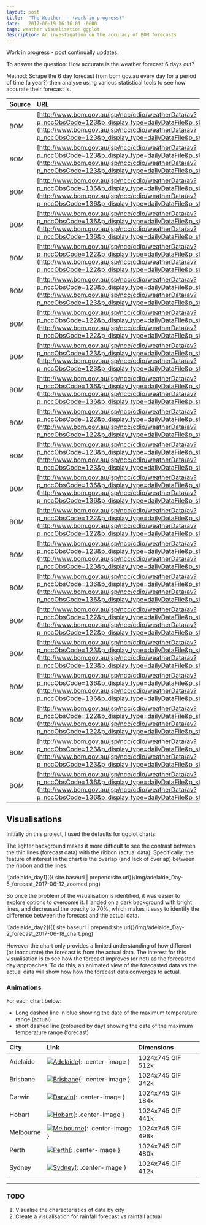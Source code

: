 ```yaml
---
layout: post
title:  "The Weather -- (work in progress)"
date:   2017-06-19 16:16:01 -0600
tags: weather visualisation ggplot
description: An investigation on the accuracy of BOM forecasts
---
```


Work in progress - post continually updates.

To answer the question: How accurate is the weather forecast 6 days out?

Method: Scrape the 6 day forecast from bom.gov.au every day for a period of time (a year?) then analyse using various statistical tools to see how accurate their forecast is.

| Source | URL         | Datetime |
|:-------------|:------------------|:------|
| BOM          | [http://www.bom.gov.au/jsp/ncc/cdio/weatherData/av?p_nccObsCode=123&p_display_type=dailyDataFile&p_startYear=&p_c=&p_stn_num=086338](http://www.bom.gov.au/jsp/ncc/cdio/weatherData/av?p_nccObsCode=123&p_display_type=dailyDataFile&p_startYear=&p_c=&p_stn_num=086338)|  every day  |
| BOM          |	[http://www.bom.gov.au/jsp/ncc/cdio/weatherData/av?p_nccObsCode=123&p_display_type=dailyDataFile&p_startYear=&p_c=&p_stn_num=086338](http://www.bom.gov.au/jsp/ncc/cdio/weatherData/av?p_nccObsCode=123&p_display_type=dailyDataFile&p_startYear=&p_c=&p_stn_num=086338)	|  every day  |
| BOM          |	[http://www.bom.gov.au/jsp/ncc/cdio/weatherData/av?p_nccObsCode=136&p_display_type=dailyDataFile&p_startYear=&p_c=&p_stn_num=086338](http://www.bom.gov.au/jsp/ncc/cdio/weatherData/av?p_nccObsCode=136&p_display_type=dailyDataFile&p_startYear=&p_c=&p_stn_num=086338)	|  every day  |
| BOM          |	[http://www.bom.gov.au/jsp/ncc/cdio/weatherData/av?p_nccObsCode=136&p_display_type=dailyDataFile&p_startYear=&p_c=&p_stn_num=023090](http://www.bom.gov.au/jsp/ncc/cdio/weatherData/av?p_nccObsCode=136&p_display_type=dailyDataFile&p_startYear=&p_c=&p_stn_num=023090)	|  every day  |
| BOM          |	[http://www.bom.gov.au/jsp/ncc/cdio/weatherData/av?p_nccObsCode=122&p_display_type=dailyDataFile&p_startYear=&p_c=&p_stn_num=023090](http://www.bom.gov.au/jsp/ncc/cdio/weatherData/av?p_nccObsCode=122&p_display_type=dailyDataFile&p_startYear=&p_c=&p_stn_num=023090)	|  every day  |
| BOM          |	[http://www.bom.gov.au/jsp/ncc/cdio/weatherData/av?p_nccObsCode=123&p_display_type=dailyDataFile&p_startYear=&p_c=&p_stn_num=023090](http://www.bom.gov.au/jsp/ncc/cdio/weatherData/av?p_nccObsCode=123&p_display_type=dailyDataFile&p_startYear=&p_c=&p_stn_num=023090)	|  every day  |
| BOM          |	[http://www.bom.gov.au/jsp/ncc/cdio/weatherData/av?p_nccObsCode=122&p_display_type=dailyDataFile&p_startYear=&p_c=&p_stn_num=040913](http://www.bom.gov.au/jsp/ncc/cdio/weatherData/av?p_nccObsCode=122&p_display_type=dailyDataFile&p_startYear=&p_c=&p_stn_num=040913)	|  every day  |
| BOM          |	[http://www.bom.gov.au/jsp/ncc/cdio/weatherData/av?p_nccObsCode=123&p_display_type=dailyDataFile&p_startYear=&p_c=&p_stn_num=040913](http://www.bom.gov.au/jsp/ncc/cdio/weatherData/av?p_nccObsCode=123&p_display_type=dailyDataFile&p_startYear=&p_c=&p_stn_num=040913)	|  every day  |
| BOM          |	[http://www.bom.gov.au/jsp/ncc/cdio/weatherData/av?p_nccObsCode=136&p_display_type=dailyDataFile&p_startYear=&p_c=&p_stn_num=040913](http://www.bom.gov.au/jsp/ncc/cdio/weatherData/av?p_nccObsCode=136&p_display_type=dailyDataFile&p_startYear=&p_c=&p_stn_num=040913)	|  every day  |
| BOM          |	[http://www.bom.gov.au/jsp/ncc/cdio/weatherData/av?p_nccObsCode=122&p_display_type=dailyDataFile&p_startYear=&p_c=&p_stn_num=014015](http://www.bom.gov.au/jsp/ncc/cdio/weatherData/av?p_nccObsCode=122&p_display_type=dailyDataFile&p_startYear=&p_c=&p_stn_num=014015)	|  every day  |
| BOM          |	[http://www.bom.gov.au/jsp/ncc/cdio/weatherData/av?p_nccObsCode=123&p_display_type=dailyDataFile&p_startYear=&p_c=&p_stn_num=014015](http://www.bom.gov.au/jsp/ncc/cdio/weatherData/av?p_nccObsCode=123&p_display_type=dailyDataFile&p_startYear=&p_c=&p_stn_num=014015)	|  every day  |
| BOM          |	[http://www.bom.gov.au/jsp/ncc/cdio/weatherData/av?p_nccObsCode=136&p_display_type=dailyDataFile&p_startYear=&p_c=&p_stn_num=014015](http://www.bom.gov.au/jsp/ncc/cdio/weatherData/av?p_nccObsCode=136&p_display_type=dailyDataFile&p_startYear=&p_c=&p_stn_num=014015)	|  every day  |
| BOM          |	[http://www.bom.gov.au/jsp/ncc/cdio/weatherData/av?p_nccObsCode=122&p_display_type=dailyDataFile&p_startYear=&p_c=&p_stn_num=094029](http://www.bom.gov.au/jsp/ncc/cdio/weatherData/av?p_nccObsCode=122&p_display_type=dailyDataFile&p_startYear=&p_c=&p_stn_num=094029)	|  every day  |
| BOM          |	[http://www.bom.gov.au/jsp/ncc/cdio/weatherData/av?p_nccObsCode=123&p_display_type=dailyDataFile&p_startYear=&p_c=&p_stn_num=094029](http://www.bom.gov.au/jsp/ncc/cdio/weatherData/av?p_nccObsCode=123&p_display_type=dailyDataFile&p_startYear=&p_c=&p_stn_num=094029)	|  every day  |
| BOM          |	[http://www.bom.gov.au/jsp/ncc/cdio/weatherData/av?p_nccObsCode=136&p_display_type=dailyDataFile&p_startYear=&p_c=&p_stn_num=094029](http://www.bom.gov.au/jsp/ncc/cdio/weatherData/av?p_nccObsCode=136&p_display_type=dailyDataFile&p_startYear=&p_c=&p_stn_num=094029)	|  every day  |
| BOM          |	[http://www.bom.gov.au/jsp/ncc/cdio/weatherData/av?p_nccObsCode=122&p_display_type=dailyDataFile&p_startYear=&p_c=&p_stn_num=009225](http://www.bom.gov.au/jsp/ncc/cdio/weatherData/av?p_nccObsCode=122&p_display_type=dailyDataFile&p_startYear=&p_c=&p_stn_num=009225)	|  every day  |
| BOM          |	[http://www.bom.gov.au/jsp/ncc/cdio/weatherData/av?p_nccObsCode=123&p_display_type=dailyDataFile&p_startYear=&p_c=&p_stn_num=009225](http://www.bom.gov.au/jsp/ncc/cdio/weatherData/av?p_nccObsCode=123&p_display_type=dailyDataFile&p_startYear=&p_c=&p_stn_num=009225)	|  every day  |
| BOM          |	[http://www.bom.gov.au/jsp/ncc/cdio/weatherData/av?p_nccObsCode=136&p_display_type=dailyDataFile&p_startYear=&p_c=&p_stn_num=009225](http://www.bom.gov.au/jsp/ncc/cdio/weatherData/av?p_nccObsCode=136&p_display_type=dailyDataFile&p_startYear=&p_c=&p_stn_num=009225)	|  every day  |
| BOM          |	[http://www.bom.gov.au/jsp/ncc/cdio/weatherData/av?p_nccObsCode=122&p_display_type=dailyDataFile&p_startYear=&p_c=&p_stn_num=066062](http://www.bom.gov.au/jsp/ncc/cdio/weatherData/av?p_nccObsCode=122&p_display_type=dailyDataFile&p_startYear=&p_c=&p_stn_num=066062)	|  every day  |
| BOM          |	[http://www.bom.gov.au/jsp/ncc/cdio/weatherData/av?p_nccObsCode=123&p_display_type=dailyDataFile&p_startYear=&p_c=&p_stn_num=066062](http://www.bom.gov.au/jsp/ncc/cdio/weatherData/av?p_nccObsCode=123&p_display_type=dailyDataFile&p_startYear=&p_c=&p_stn_num=066062)	|  every day  |
| BOM          |	[http://www.bom.gov.au/jsp/ncc/cdio/weatherData/av?p_nccObsCode=136&p_display_type=dailyDataFile&p_startYear=&p_c=&p_stn_num=066062](http://www.bom.gov.au/jsp/ncc/cdio/weatherData/av?p_nccObsCode=136&p_display_type=dailyDataFile&p_startYear=&p_c=&p_stn_num=066062)	|  every day  |


## Visualisations

Initially on this project, I used the defaults for ggplot charts:

The lighter background makes it more difficult to see the contrast between the thin lines (forecast data) with the ribbon (actual data). Specifically, the feature of interest in the chart is the overlap (and lack of overlap) between the ribbon and the lines.

![adelaide_day1]({{ site.baseurl | prepend:site.url}}/img/adelaide_Day-5_forecast_2017-06-12_zoomed.png)

So once the problem of the visualisation is identified, it was easier to explore options to overcome it. I landed on a dark background with bright lines, and decreased the opacity to 70%, which makes it easy to identify the difference between the forecast and the actual data.

![adelaide_day2]({{ site.baseurl | prepend:site.url}}/img/adelaide_Day-2_forecast_2017-06-18_chart.png)

However the chart only provides a limited understanding of how different (or inaccurate) the forecast is from the actual data. The interest for this visualisation is to see how the forecast improves (or not) as the forecasted day approaches. To do this, an animated view of the forecasted data vs the actual data will show how how the forecast data converges to actual.

### Animations

For each chart below:
- Long dashed line in blue showing the date of the maximum temperature range (actual)
- short dashed line (coloured by day) showing the date of the maximum temperature range (forecast)  

| City | Link         | Dimensions |
|:-------------|:------------------|:------|
| Adelaide | [![Adelaide](https://axelk2014.github.io/img/adelaide_anim_tn.png)](https://axelk2014.github.io/img/adelaide_anim.gif){: .center-image } | 1024x745 GIF 512k|
| Brisbane | [![Brisbane](https://axelk2014.github.io/img/brisbane_anim_tn.png)](https://axelk2014.github.io/img/brisbane_anim.gif){: .center-image } | 1024x745 GIF 342k|
| Darwin | [![Darwin](https://axelk2014.github.io/img/darwin_anim_tn.png)](https://axelk2014.github.io/img/darwin_anim.gif){: .center-image } | 1024x745 GIF 184k|
| Hobart | [![Hobart](https://axelk2014.github.io/img/hobart_anim_tn.png)](https://axelk2014.github.io/img/hobart_anim.gif){: .center-image } | 1024x745 GIF 441k|
| Melbourne | [![Melbourne](https://axelk2014.github.io/img/melbourne_anim_tn.png)](https://axelk2014.github.io/img/melbourne_anim.gif){: .center-image } | 1024x745 GIF 498k|
| Perth | [![Perth](https://axelk2014.github.io/img/perth_anim_tn.png)](https://axelk2014.github.io/img/perth_anim.gif){: .center-image } | 1024x745 GIF 480k|
| Sydney | [![Sydney](https://axelk2014.github.io/img/sydney_anim_tn.png)](https://axelk2014.github.io/img/sydney_anim.gif){: .center-image } | 1024x745 GIF 412k|




---

### TODO
1. Visualise the characteristics of data by city 
2. Create a visualisation for rainfall forecast vs rainfall actual
